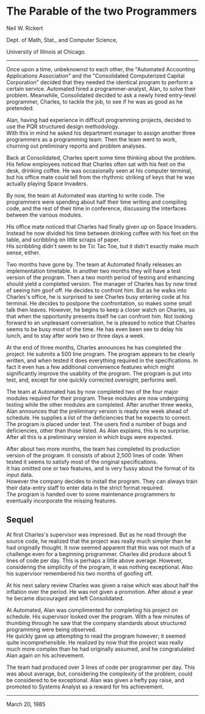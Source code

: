 The Parable of the two Programmers
===

Neil W. Rickert

Dept. of Math, Stat., and Computer Science,

University of Illinois at Chicago.

------

Once upon a time, unbeknownst to  each  other,  the  "Automated  Accounting Applications  Association"  and  the "Consolidated Computerized Capital Corporation" decided that they needed the identical program to perform a  certain  service.
Automated hired a programmer-analyst, Alan, to solve their problem.
Meanwhile, Consolidated decided to ask a newly hired  entry-level  programmer, Charles, to tackle the job, to see if he was as good as he pretended.

Alan, having had experience in difficult programming projects,  decided  to use  the  PQR  structured  design  methodology.  
With  this in mind he asked his department manager to assign another three programmers as  a  programming  team. 
Then  the  team  went to work, churning out preliminary reports and problem analyses.

Back at Consolidated, Charles spent some time thinking about  the  problem.
His  fellow  employees noticed that Charles often sat with his feet on the desk, drinking coffee.
He was occasionally seen at his computer terminal, but his office mate could  tell from the rhythmic striking of keys that he was actually playing Space Invaders.

By now, the team at Automated was starting to write code. 
The  programmers were spending about half their time writing and compiling code, and the rest of their time in conference, discussing the interfaces between the various modules.

His office mate noticed  that  Charles  had  finally  given  up  on  Space Invaders.  
Instead he now divided his time between drinking coffee with his feet on the table, and scribbling on little scraps of paper.  
His scribbling  didn't seem to be Tic Tac Toe, but it didn't exactly make much sense, either.

Two months have gone by. 
The team at Automated finally releases  an  implementation  timetable. 
In another two months they will have a test version of the program. 
Then a two month period of testing and enhancing should  yield  a  completed version.
The manager of Charles has by now tired of seeing him goof off. 
He  decides to  confront  him. 
But as he walks into Charles's office, he is surprised to see Charles busy entering code at his terminal. 
He decides to postpone the  confrontation,  so  makes  some  small  talk  then leaves. 
However, he begins to keep a closer watch on Charles, so that when the opportunity  presents  itself  he  can confront  him. 
Not looking forward to an unpleasant conversation, he is pleased to notice that Charles seems to be busy most of the time. 
He has even  been  see to delay his lunch, and to stay after work two or three days a week.

At the end of three months, Charles announces he has completed the  project.
He  submits  a  500 line program. 
The program appears to be clearly written, and when tested it does everything required in the specifications.
In fact  it  even has  a few additional convenience features which might significantly improve the usability of the program. 
The program is put into test, and, except for one quickly corrected oversight, performs well.

The team at Automated has by now completed two of the  four  major  modules required  for  their program. 
These modules are now undergoing testing while the other modules are completed.
After another three weeks, Alan announces that the preliminary  version  is ready one week ahead of schedule. 
He supplies a list of the deficiencies that he expects to correct. 
The program is placed under test. 
The users find a number of bugs  and  deficiencies,  other  than those listed. 
As Alan explains, this is no surprise. 
After all this is a preliminary version in which bugs were expected.

After about two more months, the team has completed its production version of the program. 
It consists of about 2,500 lines of code. 
When tested it seems to satisfy most of the original  specifications.  
It  has  omitted  one  or  two features,  and  is  very  fussy about the format of its input data.  
However the company decides to install the program. 
They can always train  their  data-entry staff  to  enter data in the strict format required.  
The program is handed over to some maintenance programmers to eventually incorporate the missing features.

Sequel
---
At first Charles's supervisor was impressed. 
But as  he  read  through  the source  code,  he  realized that the project was really much simpler than he had originally thought. 
It now seemed apparent that this was not much of a  challenge even for a beginning programmer.
Charles did produce about 5 lines of code per day. 
This is perhaps a little above  average. 
However, considering the simplicity of the program, it was nothing exceptional. 
Also his supervisor remembered his two months of goofing off.

At his next salary review Charles was given a raise which  was  about  half the  inflation over the period. 
He was not given a promotion. 
After about a year he became discouraged and left Consolidated.

At Automated, Alan was complimented for completing his project on schedule. 
His  supervisor looked over the program. 
With a few minutes of thumbing through he saw that the  company  standards  about  structured  programming  were  being observed.  
He  quickly gave up attempting to read the program however; it seemed quite incomprehensible. 
He realized by now that the project was really much more complex than he had originally assumed, and he congratulated Alan again on his achievement.

The team had produced over 3 lines of code per programmer per day. 
This was about average, but, considering  the complexity of the problem, could be considered to be exceptional. 
Alan was given a hefty pay  raise,  and  promoted  to Systems Analyst as a reward for his achievement.

-----

March 20, 1985
